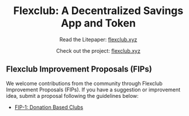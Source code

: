 <!-- Header -->
<h1 align="center">Flexclub: A Decentralized Savings App and Token</h1>

<!-- Description -->
<p align="center">Read the Litepaper: <a href="https://github.com/flexclubxyz/community/blob/main/Litepaper/Flexclub%20-%20A%20Decentralized%20Savings%20App%20and%20Token%20-%2021072024%20v0.3.pdf">flexclub.xyz</a></p>
<p align="center">Check out the project: <a href="https://fleclub.xyz">flexclub.xyz</a></p>

<!-- Subheader -->
<h2>Flexclub Improvement Proposals (FIPs)</h2>
<p>We welcome contributions from the community through Flexclub Improvement Proposals (FIPs). If you have a suggestion or improvement idea, submit a proposal following the guidelines below:</p>

<!-- PIP List -->
<ul>
  <li><a href="https://github.com/flexclubxyz/community/discussions/2">FIP-1: Donation Based Clubs</a></li>

  <!-- Add more FIPs here -->
</ul>

